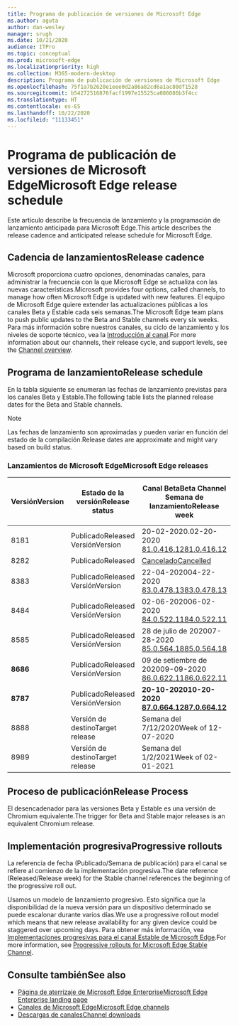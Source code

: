 ```yaml
---
title: Programa de publicación de versiones de Microsoft Edge
ms.author: aguta
author: dan-wesley
manager: srugh
ms.date: 10/21/2020
audience: ITPro
ms.topic: conceptual
ms.prod: microsoft-edge
ms.localizationpriority: high
ms.collection: M365-modern-desktop
description: Programa de publicación de versiones de Microsoft Edge
ms.openlocfilehash: 75f1a7b2620e1eee0d2a86a82cd6a1ac80df1528
ms.sourcegitcommit: b54272516876facf1997e15525ca086086b3f4cc
ms.translationtype: HT
ms.contentlocale: es-ES
ms.lasthandoff: 10/22/2020
ms.locfileid: "11133451"
---
```

# <span data-ttu-id="86562-103">Programa de publicación de versiones de Microsoft Edge</span><span class="sxs-lookup"><span data-stu-id="86562-103">Microsoft Edge release schedule</span></span>

<span data-ttu-id="86562-104">Este artículo describe la frecuencia de lanzamiento y la programación de lanzamiento anticipada para Microsoft Edge.</span><span class="sxs-lookup"><span data-stu-id="86562-104">This article describes the release cadence and anticipated release schedule for Microsoft Edge.</span></span>

## <span data-ttu-id="86562-105">Cadencia de lanzamientos</span><span class="sxs-lookup"><span data-stu-id="86562-105">Release cadence</span></span>

<span data-ttu-id="86562-106">Microsoft proporciona cuatro opciones, denominadas canales, para administrar la frecuencia con la que Microsoft Edge se actualiza con las nuevas características.</span><span class="sxs-lookup"><span data-stu-id="86562-106">Microsoft provides four options, called channels, to manage how often Microsoft Edge is updated with new features.</span></span> <span data-ttu-id="86562-107">El equipo de Microsoft Edge quiere extender las actualizaciones públicas a los canales Beta y Estable cada seis semanas.</span><span class="sxs-lookup"><span data-stu-id="86562-107">The Microsoft Edge team plans to push public updates to the Beta and Stable channels every six weeks.</span></span> <span data-ttu-id="86562-108">Para más información sobre nuestros canales, su ciclo de lanzamiento y los niveles de soporte técnico, vea la [Introducción al canal](https://docs.microsoft.com/DeployEdge/microsoft-edge-channels#channel-overview).</span><span class="sxs-lookup"><span data-stu-id="86562-108">For more information about our channels, their release cycle, and support levels, see the [Channel overview](https://docs.microsoft.com/DeployEdge/microsoft-edge-channels#channel-overview).</span></span>

## <span data-ttu-id="86562-109">Programa de lanzamiento</span><span class="sxs-lookup"><span data-stu-id="86562-109">Release schedule</span></span>

<span data-ttu-id="86562-110">En la tabla siguiente se enumeran las fechas de lanzamiento previstas para los canales Beta y Estable.</span><span class="sxs-lookup"><span data-stu-id="86562-110">The following table lists the planned release dates for the Beta and Stable channels.</span></span>

> [!NOTE]
> <span data-ttu-id="86562-111">Las fechas de lanzamiento son aproximadas y pueden variar en función del estado de la compilación.</span><span class="sxs-lookup"><span data-stu-id="86562-111">Release dates are approximate and might vary based on build status.</span></span>

### <span data-ttu-id="86562-112">Lanzamientos de Microsoft Edge</span><span class="sxs-lookup"><span data-stu-id="86562-112">Microsoft Edge releases</span></span>

| <span data-ttu-id="86562-113">Versión</span><span class="sxs-lookup"><span data-stu-id="86562-113">Version</span></span> | <span data-ttu-id="86562-114">Estado de la versión</span><span class="sxs-lookup"><span data-stu-id="86562-114">Release status</span></span> | <span data-ttu-id="86562-115">Canal Beta</span><span class="sxs-lookup"><span data-stu-id="86562-115">Beta Channel</span></span><br><span data-ttu-id="86562-116">Semana de lanzamiento</span><span class="sxs-lookup"><span data-stu-id="86562-116">Release week</span></span> | <span data-ttu-id="86562-117">Canal estable</span><span class="sxs-lookup"><span data-stu-id="86562-117">Stable Channel</span></span><br><span data-ttu-id="86562-118">Semana de lanzamiento</span><span class="sxs-lookup"><span data-stu-id="86562-118">Release week</span></span> |
|---------|-----|------|--------|
| <span data-ttu-id="86562-119">81</span><span class="sxs-lookup"><span data-stu-id="86562-119">81</span></span> | <span data-ttu-id="86562-120">Publicado</span><span class="sxs-lookup"><span data-stu-id="86562-120">Released</span></span><br><span data-ttu-id="86562-121">Versión</span><span class="sxs-lookup"><span data-stu-id="86562-121">Version</span></span> | <span data-ttu-id="86562-122">20-02-2020.</span><span class="sxs-lookup"><span data-stu-id="86562-122">02-20-2020</span></span><br>[<span data-ttu-id="86562-123">81.0.416.12</span><span class="sxs-lookup"><span data-stu-id="86562-123">81.0.416.12</span></span>](https://docs.microsoft.com/DeployEdge/microsoft-edge-relnote-beta-channel#version-81041612-february-20) | <span data-ttu-id="86562-124">13-04-2020.</span><span class="sxs-lookup"><span data-stu-id="86562-124">04-13-2020</span></span><br>[<span data-ttu-id="86562-125">81.0.416.53</span><span class="sxs-lookup"><span data-stu-id="86562-125">81.0.416.53</span></span>](https://docs.microsoft.com/DeployEdge/microsoft-edge-relnote-stable-channel#version-81041653-april-13) |
| <span data-ttu-id="86562-126">82</span><span class="sxs-lookup"><span data-stu-id="86562-126">82</span></span> | <span data-ttu-id="86562-127">Publicado</span><span class="sxs-lookup"><span data-stu-id="86562-127">Released</span></span> | [<span data-ttu-id="86562-128">Cancelado</span><span class="sxs-lookup"><span data-stu-id="86562-128">Cancelled</span></span>](https://blogs.windows.com/msedgedev/2020/03/20/update-stable-channel-releases/) | [<span data-ttu-id="86562-129">Cancelado</span><span class="sxs-lookup"><span data-stu-id="86562-129">Cancelled</span></span>](https://blogs.windows.com/msedgedev/2020/03/20/update-stable-channel-releases/) |
| <span data-ttu-id="86562-130">83</span><span class="sxs-lookup"><span data-stu-id="86562-130">83</span></span> | <span data-ttu-id="86562-131">Publicado</span><span class="sxs-lookup"><span data-stu-id="86562-131">Released</span></span><br><span data-ttu-id="86562-132">Versión</span><span class="sxs-lookup"><span data-stu-id="86562-132">Version</span></span> | <span data-ttu-id="86562-133">22-04-2020</span><span class="sxs-lookup"><span data-stu-id="86562-133">04-22-2020</span></span><br>[<span data-ttu-id="86562-134">83.0.478.13</span><span class="sxs-lookup"><span data-stu-id="86562-134">83.0.478.13</span></span>](https://docs.microsoft.com/DeployEdge/microsoft-edge-relnote-beta-channel#version-83047813-april-22) | <span data-ttu-id="86562-135">21-05-2020</span><span class="sxs-lookup"><span data-stu-id="86562-135">05-21-2020</span></span><br> [<span data-ttu-id="86562-136">83.0.478.37</span><span class="sxs-lookup"><span data-stu-id="86562-136">83.0.478.37</span></span>](https://docs.microsoft.com/DeployEdge/microsoft-edge-relnote-stable-channel#version-83047837-may-21) |
| <span data-ttu-id="86562-137">84</span><span class="sxs-lookup"><span data-stu-id="86562-137">84</span></span> | <span data-ttu-id="86562-138">Publicado</span><span class="sxs-lookup"><span data-stu-id="86562-138">Released</span></span><br><span data-ttu-id="86562-139">Versión</span><span class="sxs-lookup"><span data-stu-id="86562-139">Version</span></span> | <span data-ttu-id="86562-140">02-06-2020</span><span class="sxs-lookup"><span data-stu-id="86562-140">06-02-2020</span></span><br>[<span data-ttu-id="86562-141">84.0.522.11</span><span class="sxs-lookup"><span data-stu-id="86562-141">84.0.522.11</span></span>](https://docs.microsoft.com/DeployEdge/microsoft-edge-relnote-beta-channel#version-84052211-june-2) | <span data-ttu-id="86562-142">16-07-2020</span><span class="sxs-lookup"><span data-stu-id="86562-142">07-16-2020</span></span><br> [<span data-ttu-id="86562-143">84.0.522.40</span><span class="sxs-lookup"><span data-stu-id="86562-143">84.0.522.40</span></span>](https://docs.microsoft.com/DeployEdge/microsoft-edge-relnote-stable-channel#version-84052240-july-16) |
| <span data-ttu-id="86562-144">85</span><span class="sxs-lookup"><span data-stu-id="86562-144">85</span></span> | <span data-ttu-id="86562-145">Publicado</span><span class="sxs-lookup"><span data-stu-id="86562-145">Released</span></span><br><span data-ttu-id="86562-146">Versión</span><span class="sxs-lookup"><span data-stu-id="86562-146">Version</span></span> | <span data-ttu-id="86562-147">28 de julio de 2020</span><span class="sxs-lookup"><span data-stu-id="86562-147">07-28-2020</span></span><br>[<span data-ttu-id="86562-148">85.0.564.18</span><span class="sxs-lookup"><span data-stu-id="86562-148">85.0.564.18</span></span>](https://docs.microsoft.com/DeployEdge/microsoft-edge-relnote-beta-channel#version-85056418-july-28)  | <span data-ttu-id="86562-149">27 de agosto de 2020</span><span class="sxs-lookup"><span data-stu-id="86562-149">08-27-2020</span></span><br>[<span data-ttu-id="86562-150">85.0.564.41</span><span class="sxs-lookup"><span data-stu-id="86562-150">85.0.564.41</span></span>](https://docs.microsoft.com/DeployEdge/microsoft-edge-relnote-stable-channel#version-85056441-august-27) |
| **<span data-ttu-id="86562-151">86</span><span class="sxs-lookup"><span data-stu-id="86562-151">86</span></span>** | <span data-ttu-id="86562-152">Publicado</span><span class="sxs-lookup"><span data-stu-id="86562-152">Released</span></span><br><span data-ttu-id="86562-153">Versión</span><span class="sxs-lookup"><span data-stu-id="86562-153">Version</span></span> | <span data-ttu-id="86562-154">09 de setiembre de 2020</span><span class="sxs-lookup"><span data-stu-id="86562-154">09-09-2020</span></span><br>[<span data-ttu-id="86562-155">86.0.622.11</span><span class="sxs-lookup"><span data-stu-id="86562-155">86.0.622.11</span></span>](https://docs.microsoft.com/DeployEdge/microsoft-edge-relnote-beta-channel#version-86062211-september-9) | **<span data-ttu-id="86562-156">10-09-2020</span><span class="sxs-lookup"><span data-stu-id="86562-156">10-09-2020</span></span>**<br>**[<span data-ttu-id="86562-157">86.0.622.38</span><span class="sxs-lookup"><span data-stu-id="86562-157">86.0.622.38</span></span>](https://docs.microsoft.com/deployedge/microsoft-edge-relnote-stable-channel#version-86062238-october-9)** |
| **<span data-ttu-id="86562-158">87</span><span class="sxs-lookup"><span data-stu-id="86562-158">87</span></span>** | <span data-ttu-id="86562-159">Publicado</span><span class="sxs-lookup"><span data-stu-id="86562-159">Released</span></span><br><span data-ttu-id="86562-160">Versión</span><span class="sxs-lookup"><span data-stu-id="86562-160">Version</span></span> | **<span data-ttu-id="86562-161">20-10-2020</span><span class="sxs-lookup"><span data-stu-id="86562-161">10-20-2020</span></span>**<br>**[<span data-ttu-id="86562-162">87.0.664.12</span><span class="sxs-lookup"><span data-stu-id="86562-162">87.0.664.12</span></span>](https://docs.microsoft.com/deployedge/microsoft-edge-relnote-beta-channel#version-87066412--october-20)** | <span data-ttu-id="86562-163">Semana del 19/11/2020</span><span class="sxs-lookup"><span data-stu-id="86562-163">Week of 11-19-2020</span></span> |
| <span data-ttu-id="86562-164">88</span><span class="sxs-lookup"><span data-stu-id="86562-164">88</span></span> | <span data-ttu-id="86562-165">Versión de destino</span><span class="sxs-lookup"><span data-stu-id="86562-165">Target release</span></span> | <span data-ttu-id="86562-166">Semana del 7/12/2020</span><span class="sxs-lookup"><span data-stu-id="86562-166">Week of 12-07-2020</span></span> | <span data-ttu-id="86562-167">Semana del 21/1/2021</span><span class="sxs-lookup"><span data-stu-id="86562-167">Week of 01-21-2021</span></span> |
| <span data-ttu-id="86562-168">89</span><span class="sxs-lookup"><span data-stu-id="86562-168">89</span></span> | <span data-ttu-id="86562-169">Versión de destino</span><span class="sxs-lookup"><span data-stu-id="86562-169">Target release</span></span> | <span data-ttu-id="86562-170">Semana del 1/2/2021</span><span class="sxs-lookup"><span data-stu-id="86562-170">Week of 02-01-2021</span></span> | <span data-ttu-id="86562-171">Semana del 04/03/2021</span><span class="sxs-lookup"><span data-stu-id="86562-171">Week of 03-04-2021</span></span> |

## <span data-ttu-id="86562-172">Proceso de publicación</span><span class="sxs-lookup"><span data-stu-id="86562-172">Release Process</span></span>

<span data-ttu-id="86562-173">El desencadenador para las versiones Beta y Estable es una versión de Chromium equivalente.</span><span class="sxs-lookup"><span data-stu-id="86562-173">The trigger for Beta and Stable major releases is an equivalent Chromium release.</span></span>

## <span data-ttu-id="86562-174">Implementación progresiva</span><span class="sxs-lookup"><span data-stu-id="86562-174">Progressive rollouts</span></span>

<span data-ttu-id="86562-175">La referencia de fecha (Publicado/Semana de publicación) para el canal se refiere al comienzo de la implementación progresiva.</span><span class="sxs-lookup"><span data-stu-id="86562-175">The date reference (Released/Release week) for the Stable channel references the beginning of the progressive roll out.</span></span>

<span data-ttu-id="86562-176">Usamos un modelo de lanzamiento progresivo. Esto significa que la disponibilidad de la nueva versión para un dispositivo determinado se puede escalonar durante varios días.</span><span class="sxs-lookup"><span data-stu-id="86562-176">We use a progressive rollout model which means that new release availability for any given device could be staggered over upcoming days.</span></span> <span data-ttu-id="86562-177">Para obtener más información, vea [Implementaciones progresivas para el canal Estable de Microsoft Edge](microsoft-edge-update-progressive-rollout.md).</span><span class="sxs-lookup"><span data-stu-id="86562-177">For more information, see [Progressive rollouts for Microsoft Edge Stable Channel](microsoft-edge-update-progressive-rollout.md).</span></span>

## <span data-ttu-id="86562-178">Consulte también</span><span class="sxs-lookup"><span data-stu-id="86562-178">See also</span></span>

- [<span data-ttu-id="86562-179">Página de aterrizaje de Microsoft Edge Enterprise</span><span class="sxs-lookup"><span data-stu-id="86562-179">Microsoft Edge Enterprise landing page</span></span>](https://aka.ms/EdgeEnterprise)
- [<span data-ttu-id="86562-180">Canales de Microsoft Edge</span><span class="sxs-lookup"><span data-stu-id="86562-180">Microsoft Edge channels</span></span>](microsoft-edge-channels.md)
- [<span data-ttu-id="86562-181">Descargas de canales</span><span class="sxs-lookup"><span data-stu-id="86562-181">Channel downloads</span></span>](https://www.microsoft.com/edge/business/download)